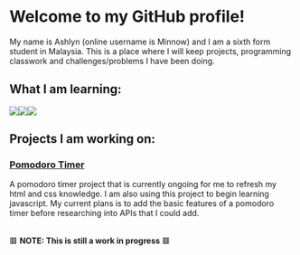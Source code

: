 <h1>Welcome to my GitHub profile!</h1> 
<p>My name is Ashlyn (online username is Minnow) and I am a sixth form student in Malaysia. This is a place where I will keep projects, programming classwork and challenges/problems I have been doing.</p>

<h2>What I am learning:</h2>
<span><img src = "https://img.shields.io/badge/Python-FFD43B?style=for-the-badge&logo=python&logoColor=blue"><img src = "https://img.shields.io/badge/JavaScript-323330?style=for-the-badge&logo=javascript&logoColor=F7DF1E"><img src = "https://img.shields.io/badge/c-%2300599C.svg?style=for-the-badge&logo=c&logoColor=white"></span>

<h2>Projects I am working on:</h2>

<h3><a href = "https://github.com/minnowfish/Pomodoro-Timer"> 
 Pomodoro Timer </a></h3>
<p>A pomodoro timer project that is currently ongoing for me to refresh my html and css knowledge. I am also using this project to begin learning javascript. My current plans is to add the basic features of a pomodoro timer before researching into APIs that I could add.</p>



<br>
🟥 <b>NOTE: This is still a work in progress</b> 🟥 

 

<!--
**minnowfish/minnowfish** is a ✨ _special_ ✨ repository because its `README.md` (this file) appears on your GitHub profile.

Here are some ideas to get you started:

- 🔭 I’m currently working on ...
- 🌱 I’m currently learning ...
- 👯 I’m looking to collaborate on ...
- 🤔 I’m looking for help with ...
- 💬 Ask me about ...
- 📫 How to reach me: ...
- 😄 Pronouns: ...
- ⚡ Fun fact: ...
-->
